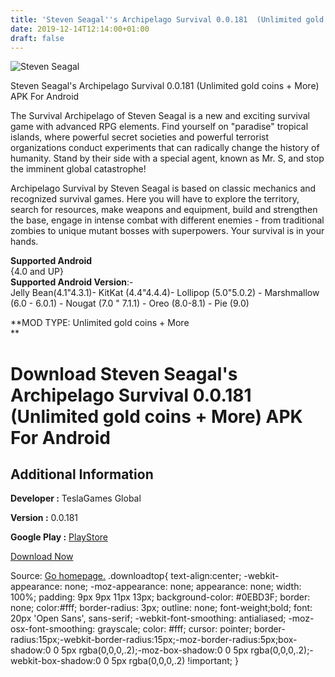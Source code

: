 ```yaml
---
title: 'Steven Seagal''s Archipelago Survival 0.0.181  (Unlimited gold coins + More) APK For Android'
date: 2019-12-14T12:14:00+01:00
draft: false
---
```


![Steven Seagal](https://i2.wp.com/apkhome.net/wp-content/uploads/2019/11/Steven-Seagals-Archipelago-Survival-0.0.181--Unlimited-gold-coins-More.png "Steven Seagal")

  

Steven Seagal's Archipelago Survival 0.0.181  (Unlimited gold coins + More) APK For Android

The Survival Archipelago of Steven Seagal is a new and exciting survival game with advanced RPG elements. Find yourself on "paradise" tropical islands, where powerful secret societies and powerful terrorist organizations conduct experiments that can radically change the history of humanity. Stand by their side with a special agent, known as Mr. S, and stop the imminent global catastrophe!

Archipelago Survival by Steven Seagal is based on classic mechanics and recognized survival games. Here you will have to explore the territory, search for resources, make weapons and equipment, build and strengthen the base, engage in intense combat with different enemies - from traditional zombies to unique mutant bosses with superpowers. Your survival is in your hands.

**Supported Android**  
{4.0 and UP}  
**Supported Android Version**:-  
Jelly Bean(4.1"4.3.1)- KitKat (4.4"4.4.4)- Lollipop (5.0"5.0.2) - Marshmallow (6.0 - 6.0.1) - Nougat (7.0 " 7.1.1) - Oreo (8.0-8.1) - Pie (9.0)

**MOD TYPE: Unlimited gold coins + More  
**

Download Steven Seagal's Archipelago Survival 0.0.181  (Unlimited gold coins + More) APK For Android
========================================================================================================

Additional Information
----------------------

**Developer :** TeslaGames Global

**Version :** 0.0.181

**Google Play :** [PlayStore](https://play.google.com/store/apps/details?id=com.teslagames.mssurvival)

  

[Download Now](https://store4app.co/post/steven-seagals-archipelago-survival-0-0-181-od-unlimited-gold-coins-more-apk-for-android_1574713114)

  
Source: [Go homepage.](https://store4app.co/post/steven-seagals-archipelago-survival-0-0-181-od-unlimited-gold-coins-more-apk-for-android_1574713114) .downloadtop{ text-align:center; -webkit-appearance: none; -moz-appearance: none; appearance: none; width: 100%; padding: 9px 9px 11px 13px; background-color: #0EBD3F; border: none; color:#fff; border-radius: 3px; outline: none; font-weight;bold; font: 20px 'Open Sans', sans-serif; -webkit-font-smoothing: antialiased; -moz-osx-font-smoothing: grayscale; color: #fff; cursor: pointer; border-radius:15px;-webkit-border-radius:15px;-moz-border-radius:5px;box-shadow:0 0 5px rgba(0,0,0,.2);-moz-box-shadow:0 0 5px rgba(0,0,0,.2);-webkit-box-shadow:0 0 5px rgba(0,0,0,.2) !important; }